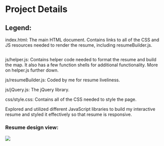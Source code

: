 # Project Details
## Legend:

index.html: The main HTML document. Contains links to all of the CSS and JS resources needed to render the resume, including resumeBuilder.js.
##
js/helper.js: Contains helper code needed to format the resume and build the map. It also has a few function shells for additional functionality. More on helper.js further down.

js/resumeBuilder.js: Coded by me for resume liveliness.

js/jQuery.js: The jQuery library.

css/style.css: Contains all of the CSS needed to style the page.

Explored and utilized different JavaScript libraries to build my interactive resume and styled it effectively so that resume is responsive.

### Resume design view:

![](http://i.imgur.com/pWU1Xbl.png)

